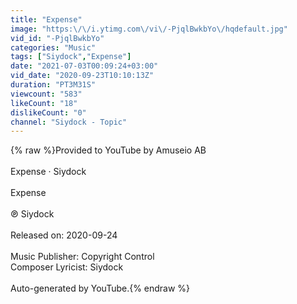 ```yaml
---
title: "Expense"
image: "https:\/\/i.ytimg.com\/vi\/-PjqlBwkbYo\/hqdefault.jpg"
vid_id: "-PjqlBwkbYo"
categories: "Music"
tags: ["Siydock","Expense"]
date: "2021-07-03T00:09:24+03:00"
vid_date: "2020-09-23T10:10:13Z"
duration: "PT3M31S"
viewcount: "583"
likeCount: "18"
dislikeCount: "0"
channel: "Siydock - Topic"
---
```

{% raw %}Provided to YouTube by Amuseio AB<br /><br />Expense · Siydock<br /><br />Expense<br /><br />℗ Siydock<br /><br />Released on: 2020-09-24<br /><br />Music  Publisher: Copyright Control<br />Composer  Lyricist: Siydock<br /><br />Auto-generated by YouTube.{% endraw %}
